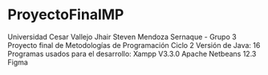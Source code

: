 # ProyectoFinalMP
Universidad Cesar Vallejo
Jhair Steven Mendoza Sernaque - Grupo 3
Proyecto final de Metodologías de Programación
Ciclo 2
Versión de Java: 16
Programas usados para el desarrollo:
  Xampp V3.3.0
  Apache Netbeans 12.3
  Figma
